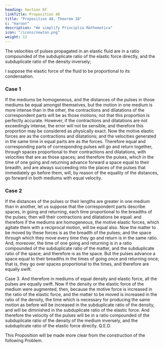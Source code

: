 ```yaml
---
heading: Section 8f
linkTitle: Proposition 48
title: "Proposition 48, Theorem 38"
c: "maroon"
description: "We simplify Principlia Mathematica"
icon: "/icons/newton.png"
weight: 12
---
```



The velocities of pulses propagated in an elastic fluid are in a ratiο compounded of the subduplicate ratio of the elastic force directly, and the subduplicate ratio of the density inversely; 

I suppose the elastic force of the fluid to be proportional to its condensation.


### Case 1

If the mediums be homogeneous, and the distances of the pulses in those mediums be equal amongst themselves, but the motion in one medium is more intense than in the other, the contractions and dilatations of the correspondent parts will be as those motions; not that this proportion is perfectly accurate. However, if the contractions and dilatations are not exceedingly intense, the error will not be sensible; and therefore this proportion may be considered as physically exact. Now the motive elastic forces are as the contractions and dilatations; and the velocities generated in the same time in equal parts are as the forces. Therefore equal and corresponding parts of corresponding pulses will go and return together, through spaces proportional to their contractions and dilatations, with velocities that are as those spaces; and therefore the pulses, which in the time of one going and returning advance forward a space equal to their breadth, and are always succeeding into the places of the pulses that immediately go before them, will, by reason of the equality of the distances, go forward in both mediums with equal velocity.

### Case 2

If the distances of the pulses or their lengths are greater in one medium than in another, let us suppose that the correspondent parts describe spaces, in going and returning, each time proportional to the breadths of the pulses; then will their contractions and dilatations be equal: and therefore if the mediums are homogeneous, the motive elastic forces, which agitate them with a reciprocal motion, will be equal also. Now the matter to be moved by these forces is as the breadth of the pulses; and the space through which they move every time they go and return is in the same ratio. And, moreover, the time of one going and returning is in a ratio compounded of the subduplicate ratio of the matter, and the subduplicate ratio of the space; and therefore is as the space. But the pulses advance a space equal to their breadths in the times of going once and returning once; that is, they go over spaces proportional to the times, and therefore are equally swift.

Case 3. And therefore in mediums of equal density and elastic force, all the pulses are equally swift. Now if the density or the elastic force of the medium were augmented, then, because the motive force is increased in the ratio of the elastic force, and the matter to be moved is increased in the ratio of the density, the time which is necessary for producing the same motion as before will be increased in the subduplicate ratio of the density, and will be diminished in the subduplicate ratio of the elastic force. And therefore the velocity of the pulses will be in a ratio compounded of the subduplicate ratio of the density of the medium inversely, and the subduplicate ratio of the elastic force directly.   Q.E.D.

This Proposition will be made more clear from the construction of the following Problem.